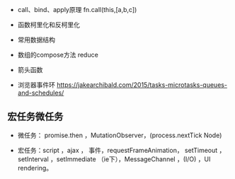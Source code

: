 - call、bind、apply原理  fn.call(this,[a,b,c])
- 函数柯里化和反柯里化
- 常用数据结构
- 数组的compose方法 reduce

- 箭头函数
- 浏览器事件环 https://jakearchibald.com/2015/tasks-microtasks-queues-and-schedules/


## 宏任务微任务
- 微任务： promise.then ，MutationObserver，(process.nextTick Node)

- 宏任务：script ，ajax ， 事件，requestFrameAnimation， setTimeout ，setInterval ，setImmediate （ie下），MessageChannel ，(I/O) ，UI rendering。
